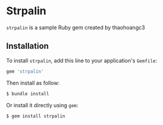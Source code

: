 # Strpalin

`strpalin` is a sample Ruby gem created by thaohoangc3

## Installation

To install `strpalin`, add this line to your application's `Gemfile`:

```ruby
gem 'strpalin'
```

Then install as follow:

```ruby
$ bundle install
```

Or install it directly using `gem`:

```ruby
$ gem install strpalin
```
